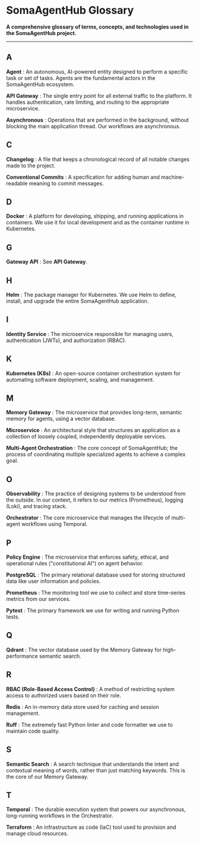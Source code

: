 # SomaAgentHub Glossary

**A comprehensive glossary of terms, concepts, and technologies used in the SomaAgentHub project.**

---

## A

**Agent**
: An autonomous, AI-powered entity designed to perform a specific task or set of tasks. Agents are the fundamental actors in the SomaAgentHub ecosystem.

**API Gateway**
: The single entry point for all external traffic to the platform. It handles authentication, rate limiting, and routing to the appropriate microservice.

**Asynchronous**
: Operations that are performed in the background, without blocking the main application thread. Our workflows are asynchronous.

## C

**Changelog**
: A file that keeps a chronological record of all notable changes made to the project.

**Conventional Commits**
: A specification for adding human and machine-readable meaning to commit messages.

## D

**Docker**
: A platform for developing, shipping, and running applications in containers. We use it for local development and as the container runtime in Kubernetes.

## G

**Gateway API**
: See **API Gateway**.

## H

**Helm**
: The package manager for Kubernetes. We use Helm to define, install, and upgrade the entire SomaAgentHub application.

## I

**Identity Service**
: The microservice responsible for managing users, authentication (JWTs), and authorization (RBAC).

## K

**Kubernetes (K8s)**
: An open-source container orchestration system for automating software deployment, scaling, and management.

## M

**Memory Gateway**
: The microservice that provides long-term, semantic memory for agents, using a vector database.

**Microservice**
: An architectural style that structures an application as a collection of loosely coupled, independently deployable services.

**Multi-Agent Orchestration**
: The core concept of SomaAgentHub; the process of coordinating multiple specialized agents to achieve a complex goal.

## O

**Observability**
: The practice of designing systems to be understood from the outside. In our context, it refers to our metrics (Prometheus), logging (Loki), and tracing stack.

**Orchestrator**
: The core microservice that manages the lifecycle of multi-agent workflows using Temporal.

## P

**Policy Engine**
: The microservice that enforces safety, ethical, and operational rules ("constitutional AI") on agent behavior.

**PostgreSQL**
: The primary relational database used for storing structured data like user information and policies.

**Prometheus**
: The monitoring tool we use to collect and store time-series metrics from our services.

**Pytest**
: The primary framework we use for writing and running Python tests.

## Q

**Qdrant**
: The vector database used by the Memory Gateway for high-performance semantic search.

## R

**RBAC (Role-Based Access Control)**
: A method of restricting system access to authorized users based on their role.

**Redis**
: An in-memory data store used for caching and session management.

**Ruff**
: The extremely fast Python linter and code formatter we use to maintain code quality.

## S

**Semantic Search**
: A search technique that understands the intent and contextual meaning of words, rather than just matching keywords. This is the core of our Memory Gateway.

## T

**Temporal**
: The durable execution system that powers our asynchronous, long-running workflows in the Orchestrator.

**Terraform**
: An infrastructure as code (IaC) tool used to provision and manage cloud resources.
```
